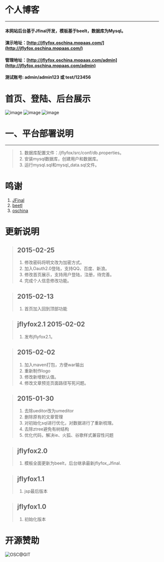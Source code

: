 # 个人博客
------------------------

#### 本网站后台基于Jfinal开发，模板基于beelt，数据库为Mysql。 ####
#### 演示地址：[http://jflyfox.oschina.mopaas.com/](http://jflyfox.oschina.mopaas.com/) ####
#### 管理地址：[http://jflyfox.oschina.mopaas.com/admin](http://jflyfox.oschina.mopaas.com/admin)  ####
#### 测试账号: admin/admin123 或 test/123456  ####

# 首页、登陆、后台展示 #
![image](http://static.oschina.net/uploads/space/2015/0202/132448_RrZa_166354.jpg)
![image](http://static.oschina.net/uploads/space/2015/0202/132545_qlWx_166354.jpg)
![image](http://static.oschina.net/uploads/space/2015/0202/132559_bxcq_166354.jpg)

# 一、平台部署说明 #
------------------------
> 1. 数据库配置文件：/jflyfox/src/conf/db.properties。
> 2. 安装mysql数据库，创建用户和数据库。
> 3. 运行mysql.sql和mysql_data.sql文件。

# 鸣谢
 1. [JFinal](http://www.oschina.net/p/jfinal)
 2. [beetl](http://ibeetl.com/community/)
 3. [oschina](http://www.oschina.net/)

# 更新说明
>## 2015-02-25
> 1. 修改密码将明文改为加密方式。
> 2. 加入Oauth2.0登陆，支持QQ、百度、新浪。
> 3. 修改首页展示，支持用户登陆，注册，待完善。
> 4. 完成个人信息修改功能。

>## 2015-02-13
> 1. 首页加入回到顶部功能

>## jflyfox2.1 2015-02-02
> 1. 发布jflyfox2.1。

>## 2015-02-02
> 1. 加入maven打包，方便war输出
> 2. 重新制作logo
> 3. 修改新增默认值。
> 4. 修改文章预览页面路径写死问题。

>## 2015-01-30
> 1. 去除ueditor改为umeditor
> 2. 删除原有的文章管理
> 3. 对初始化sql进行优化，对数据进行了重新梳理。
> 4. 去除ztree避免有树结构
> 5. 优化代码，解决ie、火狐、谷歌样式兼容性问题

>## jflyfox2.0
> 1. 模板全面更新为beelt，后台继承最新jflyfox_Jfinal.

>## jflyfox1.1
> 1. jsp最后版本

>## jflyfox1.0
> 1. 初始化版本

# 开源赞助
![OSC@GIT](http://static.oschina.net/uploads/space/2015/0213/104940_ZKNb_166354.png "开源赞助我(支付宝)")
